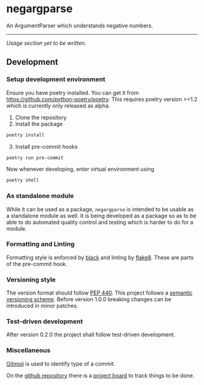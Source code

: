 # negargparse

An ArgumentParser which understands negative numbers.

---

_Usage section yet to be written._

## Development

### Setup development environment

Ensure you have poetry installed. You can get it from https://github.com/python-poetry/poetry. This requires poetry version >=1.2 which is currently only released as alpha.

1. Clone the repository
2. Install the package
```sh
poetry install
```
3. Install pre-commit hooks
```sh
poetry run pre-commit
```

Now whenever developing, enter virtual environment using
```sh
poetry shell
```
### As standalone module

While it can be used as a package, `negargparse` is intended to be usable as a standalone module as well. It is being developed as a package so as to be able to do automated quality control and testing which is harder to do for a module.

### Formatting and Linting

Formatting style is enforced by [black](https://black.readthedocs.io/en/stable/) and linting by [flake8](https://flake8.pycqa.org/en/latest/). These are parts of the pre-commit hook.

### Versioning style

The version format should follow [PEP 440](https://www.python.org/dev/peps/pep-0440/). This project follows a [semantic versioning scheme](https://semver.org/). Before version 1.0.0 breaking changes can be introduced in minor patches.

### Test-driven development

After version 0.2.0 the project shall follow test-driven development.

### Miscellaneous

[Gitmoji](https://gitmoji.dev/) is used to identify type of a commit.

On the [github repository](https://github.com/k-sriram/negargparse) there is a [project board](https://github.com/k-sriram/negargparse/projects/1) to track things to be done.
